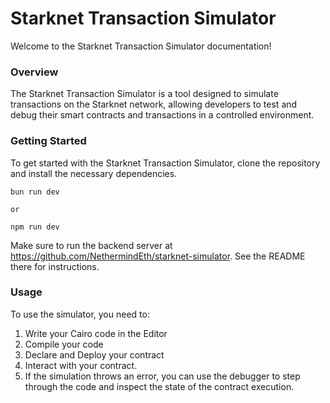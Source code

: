 # Starknet Transaction Simulator

Welcome to the Starknet Transaction Simulator documentation!

### Overview

The Starknet Transaction Simulator is a tool designed to simulate transactions on the Starknet network, allowing developers to test and debug their smart contracts and transactions in a controlled environment.

### Getting Started

To get started with the Starknet Transaction Simulator, clone the repository and install the necessary dependencies.

```
bun run dev

or

npm run dev
```

Make sure to run the backend server at https://github.com/NethermindEth/starknet-simulator. See the README there for instructions.

### Usage

To use the simulator, you need to:

1. Write your Cairo code in the Editor
2. Compile your code
3. Declare and Deploy your contract
4. Interact with your contract.
5. If the simulation throws an error, you can use the debugger to step through the code and inspect the state of the contract execution.
